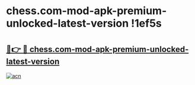 # chess.com-mod-apk-premium-unlocked-latest-version !1ef5s

# <h2><a href="https://v4pzay.esa.edu.pl?title=chess.com-mod-apk-premium-unlocked-latest-version&ref=1ef5s">🔗👉 🔴 chess.com-mod-apk-premium-unlocked-latest-version</a></h2>

[![acn](https://github.com/user-attachments/assets/0f9c940e-d8b0-45ae-aac7-cd30a18b3e1c)](https://v4pzay.esa.edu.pl?title=chess.com-mod-apk-premium-unlocked-latest-version&ref=1ef5s)

